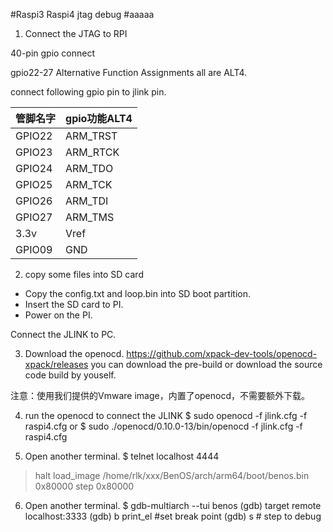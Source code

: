#Raspi3 Raspi4 jtag debug
#aaaaa
1. Connect the JTAG to RPI

40-pin gpio connect

gpio22-27 Alternative Function Assignments all are ALT4.

connect following gpio pin to jlink pin.

|管脚名字|gpio功能ALT4|
|------|------|
|GPIO22 | ARM_TRST |
|GPIO23 | ARM_RTCK |
|GPIO24 | ARM_TDO |
|GPIO25 | ARM_TCK |
|GPIO26 | ARM_TDI |
|GPIO27 | ARM_TMS |
|3.3v   | Vref |
|GPIO09 | GND |

2. copy some files into SD card

* Copy the config.txt and loop.bin into SD boot partition.
* Insert the SD card to PI.
* Power on the PI.

Connect the JLINK to PC.

3. Download the openocd.
https://github.com/xpack-dev-tools/openocd-xpack/releases
you can download the pre-build or download the source code build by youself.

注意：使用我们提供的Vmware image，内置了openocd，不需要额外下载。

4. run the openocd to connect the JLINK
$ sudo openocd -f jlink.cfg -f raspi4.cfg
or
$ sudo ./openocd/0.10.0-13/bin/openocd -f jlink.cfg -f raspi4.cfg

5. Open another terminal.
$ telnet localhost 4444
> halt
> load_image /home/rlk/xxx/BenOS/arch/arm64/boot/benos.bin 0x80000
> step 0x80000

6. Open another terminal.
$ gdb-multiarch --tui benos
(gdb) target remote localhost:3333
(gdb) b print_el  #set break point
(gdb) s    # step to debug
